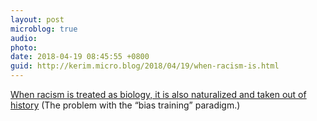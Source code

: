 ```yaml
---
layout: post
microblog: true
audio: 
photo: 
date: 2018-04-19 08:45:55 +0800
guid: http://kerim.micro.blog/2018/04/19/when-racism-is.html
---
```

[When racism is treated as biology, it is also naturalized and taken out of history](https://www.centerforhealthjournalism.org/2018/04/03/treating-racism-biology-problem-totally-ignores-real-forces-perpetuating-it) (The problem with the “bias training” paradigm.)
